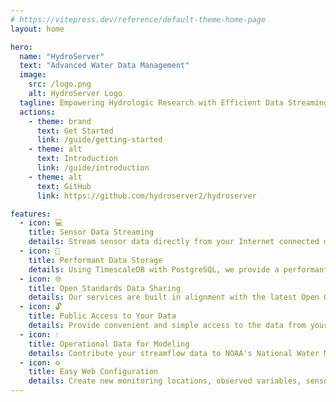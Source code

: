 ```yaml
---
# https://vitepress.dev/reference/default-theme-home-page
layout: home

hero:
  name: "HydroServer"
  text: "Advanced Water Data Management"
  image:
    src: /logo.png
    alt: HydroServer Logo
  tagline: Empowering Hydrologic Research with Efficient Data Streaming and Sharing
  actions:
    - theme: brand
      text: Get Started
      link: /guide/getting-started
    - theme: alt
      text: Introduction
      link: /guide/introduction
    - theme: alt
      text: GitHub
      link: https://github.com/hydroserver2/hydroserver

features:
  - icon: 💻
    title: Sensor Data Streaming
    details: Stream sensor data directly from your Internet connected datalogger or load data using our Streaming Data Loader software.
  - icon: 💽
    title: Performant Data Storage
    details: Using TimescaleDB with PostgreSQL, we provide a performant data store for your operational data.
  - icon: 🌐
    title: Open Standards Data Sharing
    details: Our services are built in alignment with the latest Open Geospatial Consortium SensorThings standard.
  - icon: 🔓
    title: Public Access to Your Data
    details: Provide convenient and simple access to the data from your monitoring sites via our web user interface and APIs.
  - icon: 💧
    title: Operational Data for Modeling
    details: Contribute your streamflow data to NOAA's National Water Model to enhance continental-scale hydrologic predictions and forecasting.
  - icon: ⚙️
    title: Easy Web Configuration
    details: Create new monitoring locations, observed variables, sensors, and data streams through our web user interface.
---
```

